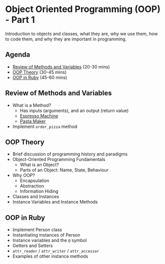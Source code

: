 # Object Oriented Programming (OOP) - Part 1

Introduction to objects and classes, what they are, why we use them, how to code them, and why they are important in programming.

## Agenda

* [Review of Methods and Variables](#review-of-methods-and-variables) (20-30 mins)
* [OOP Theory](#oop-theory) (30-45 mins)
* [OOP in Ruby](#oop-in-ruby) (45-60 mins)

## Review of Methods and Variables

* What is a Method?
  * Has inputs (arguments), and an output (return value)
  * [Espresso Machine](https://www.espressomachineinsider.com/wp-content/uploads/2016/06/Breville-BES870XL-Review.png)
  * [Pasta Maker](http://www.whatsbestforum.com/attachment.php?attachmentid=23513&d=1448130239)
* Implement `order_pizza` method

## OOP Theory

* Brief discussion of programming history and paradigms
* Object-Oriented Programming Fundamentals
  * What is an Object?
  * Parts of an Object: Name, State, Behaviour
* Why OOP?
  * Encapsulation
  * Abstraction
  * Information Hiding
* Classes and Instances
* Instance Variables and Instance Methods

## OOP in Ruby

* Implement Person class
* Instantiating instances of Person
* Instance variables and the `@` symbol
* Getters and Setters
* `attr_reader` / `attr_writer` / `attr_accessor`
* Examples of other instance methods

